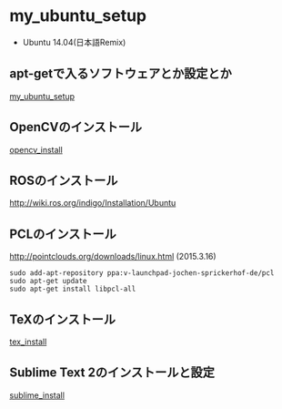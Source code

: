 # my_ubuntu_setup

- Ubuntu 14.04(日本語Remix)

## apt-getで入るソフトウェアとか設定とか

[my_ubuntu_setup](./ubuntu_application/README.md)

## OpenCVのインストール

[opencv_install](./OpenCV_install/README.md)

## ROSのインストール

http://wiki.ros.org/indigo/Installation/Ubuntu

## PCLのインストール

http://pointclouds.org/downloads/linux.html (2015.3.16)

```
sudo add-apt-repository ppa:v-launchpad-jochen-sprickerhof-de/pcl
sudo apt-get update
sudo apt-get install libpcl-all
```

## TeXのインストール

[tex_install](./tex_install/README.md)

## Sublime Text 2のインストールと設定
[sublime_install](./sublime_install/README.md)